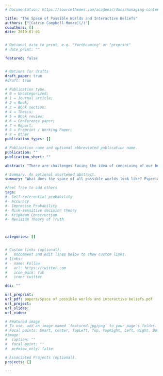 ```yaml
---
# Documentation: https://sourcethemes.com/academic/docs/managing-content/

title: "The Space of Possible Worlds and Interactive Beliefs"
authors: ["[Catrin Campbell-Moore](/)"]
coauthors: []
date: 2019-01-01


# Optional date to print, e.g. "forthcoming" or "preprint"
# date_print: ""

featured: false


# Options for drafts
draft_paper: true
#draft: true

# Publication type.
# 0 = Uncategorized;
# 1 = Journal article;
# 2 = Book;
# 3 = Book section;
# 4 = Thesis;
# 5 = Book review;
# 6 = Conference paper;
# 7 = Report;
# 8 = Preprint / Working Paper;
# 9 = Other
publication_types: []

# Publication name and optional abbreviated publication name.
publication: ""
publication_short: ""

abstract: "There are challenges facing the idea of conceiving of our beliefs defined over a collection Ω of the possible worlds (instead of as attitudes towards something more like sentences). When we have beliefs about beliefs the picture of what the possibilities are like becomes more complex. And we discuss some possibility and impossibility results for finding a _universal_ space of all possible worlds when beliefs-about-beliefs are in play."

# Summary. An optional shortened abstract.
summary: "What does the space of all possible worlds look like? Especially when we have beliefs-about-beliefs."

#Feel free to add others
tags:
#- Self-referential probability
#- Accuracy
#- Imprecise Probability
#- Risk-sensitive decision theory
#- Kripkean Construction
#- Revision Theory of Truth



categories: []


# Custom links (optional).
#   Uncomment and edit lines below to show custom links.
# links:
# - name: Follow
#   url: https://twitter.com
#   icon_pack: fab
#   icon: twitter

doi: ""

url_preprint:
url_pdf: papers/Space of possible worlds and interactive beliefs.pdf
url_project:
url_slides:
url_video:

# Featured image
# To use, add an image named `featured.jpg/png` to your page's folder.
# Focal points: Smart, Center, TopLeft, Top, TopRight, Left, Right, BottomLeft, Bottom, BottomRight.
#image:
#  caption: ""
#  focal_point: ""
#  preview_only: false

# Associated Projects (optional).
projects: []

---
```

